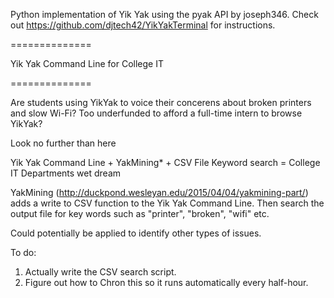 
Python implementation of Yik Yak using the pyak API by joseph346. 
Check out https://github.com/djtech42/YikYakTerminal for instructions. 

==============

Yik Yak Command Line for College IT 

==============

Are students using YikYak to voice their concerens about broken printers and slow Wi-Fi?
Too underfunded to afford a full-time intern to browse YikYak?

Look no further than here

Yik Yak Command Line + YakMining* + CSV File Keyword search = College IT Departments wet dream

YakMining (http://duckpond.wesleyan.edu/2015/04/04/yakmining-part/) adds a write to CSV function to 
the Yik Yak Command Line. Then search the output file for key words such as "printer", "broken", "wifi" etc.

Could potentially be applied to identify other types of issues. 


To do: 

1. Actually write the CSV search script.
2. Figure out how to Chron this so it runs automatically every half-hour. 
